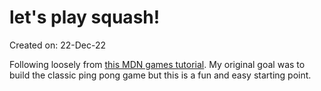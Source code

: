 # let's play squash!

Created on: 22-Dec-22

Following loosely from [this MDN games tutorial](https://developer.mozilla.org/en-US/docs/Games/Tutorials/2D_Breakout_game_pure_JavaScript). My original goal was to build the classic ping pong game but this is a fun and easy starting point.